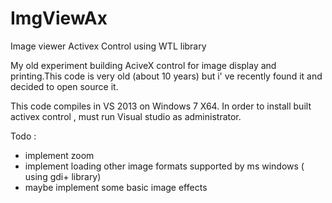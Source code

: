 # ImgViewAx
Image viewer Activex Control using WTL library

My old experiment building AciveX control for image display and printing.This code is very old (about 10 years) but i' ve recently found it and decided to open source it. 

This code compiles in VS 2013 on Windows 7 X64. 
In order to install built activex control , must run Visual studio as administrator.

Todo :
- implement zoom 
- implement loading other image formats supported by ms windows ( using gdi+ library)
- maybe implement some basic image effects 

